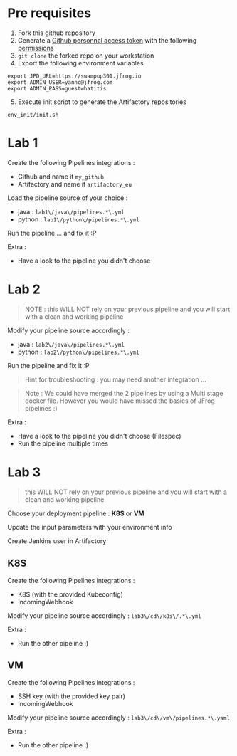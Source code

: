 # Pre requisites

1. Fork this github repository
2. Generate a [Github personnal access token](https://docs.github.com/en/github/authenticating-to-github/creating-a-personal-access-token) with the following [permissions](https://www.jfrog.com/confluence/display/JFROG/GitHub+Integration)
3. `git clone` the forked repo on your workstation
4. Export  the following environment variables
```
export JPD_URL=https://swampup301.jfrog.io 
export ADMIN_USER=yannc@jfrog.com 
export ADMIN_PASS=guestwhatitis 
```
5. Execute init script to generate the Artifactory repositories 
```
env_init/init.sh 
```

# Lab 1

Create the following Pipelines integrations : 
* Github and name it `my_github`
* Artifactory and name it `artifactory_eu`

Load the pipeline source of your choice :
* java : `lab1\/java\/pipelines.*\.yml`
* python : `lab1\/python\/pipelines.*\.yml`

Run the pipeline ... and fix it :P

Extra : 
* Have a look to the pipeline you didn't choose


# Lab 2

> NOTE : 
this WILL NOT rely on your previous pipeline and you will start with a clean and working pipeline

Modify your pipeline source accordingly :
* java : `lab2\/java\/pipelines.*\.yml`
* python : `lab2\/python\/pipelines.*\.yml`

Run the pipeline and fix it :P

> Hint for troubleshooting : you may need another integration ...

> Note : We could have merged the 2 pipelines by using a Multi stage docker file. However you would have missed the basics of JFrog pipelines :)

Extra : 
* Have a look to the pipeline you didn't choose (Filespec)
* Run the pipeline multiple times

# Lab 3

> this WILL NOT rely on your previous pipeline and you will start with a clean and working pipeline

Choose your deployment pipeline : **K8S** or **VM**

Update the input parameters with your environment info

Create Jenkins user in Artifactory

## K8S

Create the following Pipelines integrations :
* K8S (with the provided Kubeconfig)
* IncomingWebhook

Modify your pipeline source accordingly : `lab3\/cd\/k8s\/.*\.yml`

Extra : 
* Run the other pipeline :) 

## VM

Create the following Pipelines integrations :
* SSH key (with the provided key pair)
* IncomingWebhook

Modify your pipeline source accordingly : `lab3\/cd\/vm\/pipelines.*\.yaml`

Extra : 
* Run the other pipeline :) 